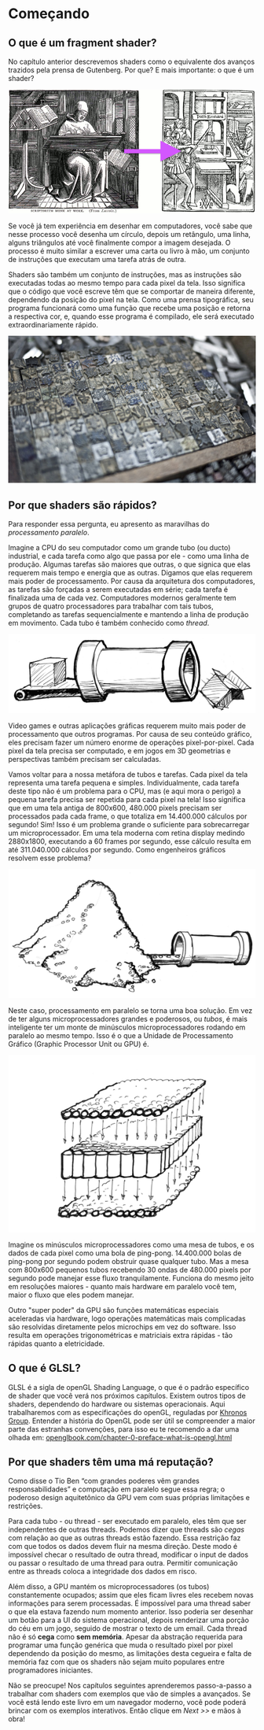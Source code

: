 # Começando
## O que é um fragment shader?

No capítulo anterior descrevemos shaders como o equivalente dos avanços trazidos pela prensa de Gutenberg. Por que? E mais importante: o que é um shader?

![De letra-por-letra, Right: William Blades (1891). À página-por-página, Left: Rolt-Wheeler (1920).](print.png)

Se você já tem experiência em desenhar em computadores, você sabe que nesse processo você desenha um círculo, depois um retângulo, uma linha, alguns triângulos até você finalmente compor a imagem desejada. O processo é muito similar a escrever uma carta ou livro à mão, um conjunto de instruções que executam uma tarefa atrás de outra.

Shaders são também um conjunto de instruções, mas as instruções são executadas todas ao mesmo tempo para cada pixel da tela. Isso significa que o código que você escreve têm que se comportar de maneira diferente, dependendo da posição do pixel na tela. Como uma prensa tipográfica, seu programa funcionará como uma função que recebe uma posição e retorna a respectiva cor, e, quando esse programa é compilado, ele será executado extraordinariamente rápido.

![Prensa tipográfica móvel chinesa](typepress.jpg)

## Por que shaders são rápidos?

Para responder essa pergunta, eu apresento as maravilhas do *processamento paralelo*.

Imagine a CPU do seu computador como um grande tubo (ou ducto) industrial, e cada tarefa como algo que passa por ele - como uma linha de produção. Algumas tarefas são maiores que outras, o que signica que elas requerem mais tempo e energia que as outras. Digamos que elas requerem mais poder de processamento. Por causa da arquitetura dos computadores, as tarefas são forçadas a serem executadas em série; cada tarefa é finalizada uma de cada vez. Computadores modernos geralmente tem grupos de quatro processadores para trabalhar com tais tubos, completando as tarefas sequencialmente  e mantendo a linha de produção em movimento. Cada tubo é também conhecido como *thread*.

![CPU](00.jpeg)

Video games e outras aplicações gráficas requerem muito mais poder de processamento que outros programas. Por causa de seu conteúdo gráfico, eles precisam fazer um número enorme de operações pixel-por-pixel. Cada pixel da tela precisa ser computado, e em jogos em 3D geometrias e perspectivas também precisam ser calculadas.

Vamos voltar para a nossa metáfora de tubos e tarefas. Cada pixel da tela representa uma tarefa pequena e simples. Individualmente, cada tarefa deste tipo não é um problema para o CPU, mas (e aqui mora o perigo) a pequena tarefa precisa ser repetida para cada pixel na tela! Isso significa que em uma tela antiga de 800x600, 480.000 pixels precisam ser processados pada cada frame, o que totaliza em 14.400.000 cálculos por segundo! Sim! Isso é um problema grande o suficiente para sobrecarregar um microprocessador. Em uma tela moderna com retina display medindo 2880x1800, executando a 60 frames por segundo, esse cálculo resulta em até 311.040.000 cálculos por segundo. Como engenheiros gráficos resolvem esse problema?

![](03.jpeg)

Neste caso, processamento em paralelo se torna uma boa solução. Em vez de ter alguns microprocessadores grandes e poderosos, ou *tubos*, é mais inteligente ter um monte de minúsculos microprocessadores rodando em paralelo ao mesmo tempo. Isso é o que a Unidade de Processamento Gráfico (Graphic Processor Unit ou GPU) é.

![GPU](04.jpeg)

Imagine os minúsculos microprocessadores como uma mesa de tubos, e os dados de cada pixel como uma bola de ping-pong. 14.400.000 bolas de ping-pong por segundo podem obstruir quase qualquer tubo. Mas a mesa com 800x600 pequenos tubos recebendo 30 ondas de 480.000 pixels por segundo pode manejar esse fluxo tranquilamente. Funciona do mesmo jeito em resoluções maiores - quanto mais hardware em paralelo você tem, maior o fluxo que eles podem manejar.

Outro "super poder" da GPU são funções matemáticas especiais aceleradas via hardware, logo operações matemáticas mais complicadas são resolvidas diretamente pelos microchips em vez do software. Isso resulta em operações trigonométricas e matriciais extra rápidas - tão rápidas quanto a eletricidade.

## O que é GLSL?

GLSL é a sigla de openGL Shading Language, o que é o padrão específico de shader que você verá nos próximos capítulos. Existem outros tipos de shaders, dependendo do hardware ou sistemas operacionais. Aqui trabalharemos com as especificações do openGL, reguladas por [Khronos Group](https://www.khronos.org/opengl/). Entender a história do OpenGL pode ser útil se compreender a maior parte das estranhas convenções, para isso eu te recomendo a dar uma olhada em: [openglbook.com/chapter-0-preface-what-is-opengl.html](http://openglbook.com/chapter-0-preface-what-is-opengl.html)

## Por que shaders têm uma má reputação?

Como disse o Tio Ben “com grandes poderes vêm grandes responsabilidades” e computação em paralelo segue essa regra; o poderoso design aquitetônico da GPU vem com suas próprias limitações e restrições.

Para cada tubo - ou thread - ser executado em paralelo, eles têm que ser independentes de outras threads. Podemos dizer que threads são *cegas* com relação ao que as outras threads estão fazendo. Essa restrição faz com que todos os dados devem fluir na mesma direção. Deste modo é impossível checar o resultado de outra thread, modificar o input de dados ou passar o resultado de uma thread para outra. Permitir comunicação entre as threads coloca a integridade dos dados em risco.

Além disso, a GPU mantém os microprocessadores (os tubos) constantemente ocupados; assim que eles ficam livres eles recebem novas informações para serem processadas. É impossível para uma thread saber o que ela estava fazendo num momento anterior. Isso poderia ser desenhar um botão para a UI do sistema operacional, depois renderizar uma porção do céu em um jogo, seguido de mostrar o texto de um email. Cada thread não é só **cega** como **sem memória**. Apesar da abstração requerida para programar uma função genérica que muda o resultado pixel por pixel dependendo da posição do mesmo, as limitações desta cegueira e falta de memória faz com que os shaders não sejam muito populares entre programadores iniciantes.

Não se preocupe! Nos capítulos seguintes aprenderemos passo-a-passo a trabalhar com shaders com exemplos que vão de simples a avançados. Se você está lendo este livro em um navegador moderno, você pode poderá brincar com os exemplos interativos. Então clique em *Next >>* e mãos à obra!
